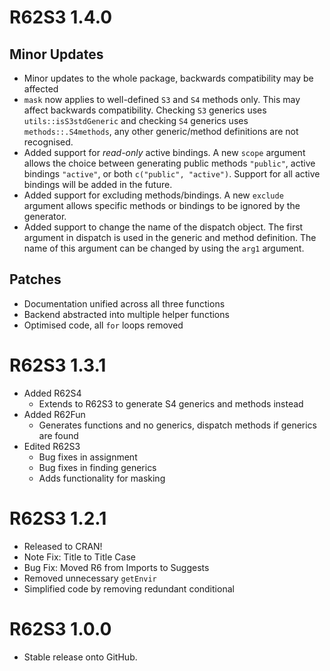 # R62S3 1.4.0

## Minor Updates

* Minor updates to the whole package, backwards compatibility may be affected
* `mask` now applies to well-defined `S3` and `S4` methods only. This may affect backwards compatibility. Checking `S3` generics uses `utils::isS3stdGeneric` and checking `S4` generics uses `methods::.S4methods`, any other generic/method definitions are not recognised.
* Added support for *read-only* active bindings. A new `scope` argument allows the choice between generating public methods `"public"`, active bindings `"active"`, or both `c("public", "active")`. Support for all active bindings will be added in the future.
* Added support for excluding methods/bindings. A new `exclude` argument allows specific methods or bindings to be ignored by the generator.
* Added support to change the name of the dispatch object. The first argument in dispatch is used in the generic and method definition. The name of this argument can be changed by using the `arg1` argument. 

## Patches
* Documentation unified across all three functions
* Backend abstracted into multiple helper functions
* Optimised code, all `for` loops removed


# R62S3 1.3.1

* Added R62S4
  * Extends to R62S3 to generate S4 generics and methods instead
* Added R62Fun
  * Generates functions and no generics, dispatch methods if generics are found
* Edited R62S3
  * Bug fixes in assignment
  * Bug fixes in finding generics
  * Adds functionality for masking

# R62S3 1.2.1

* Released to CRAN!
* Note Fix: Title to Title Case
* Bug Fix: Moved R6 from Imports to Suggests
* Removed unnecessary `getEnvir`
* Simplified code by removing redundant conditional

# R62S3 1.0.0

* Stable release onto GitHub.
